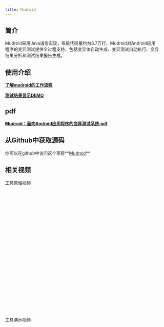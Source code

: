 ```yaml
---
title: Mudroid
---
```

## 简介
Mudroid采用Java语言实现，系统代码量约为3.7万行。Mudroid对Android应用程序的变异测试提供全过程支持，包括变异体自动生成、变异测试自动执行、变异结果分析和测试结果报告生成。
## 使用介绍
**[了解mudroid的工作流程](/landing.html)**

**[测试结果显示DEMO](/index1.html)**

## pdf
**[Mudroid：面向Android应用程序的变异测试系统.pdf](Mudroid：面向Android应用程序的变异测试系统.pdf)**

## 从Github中获取源码 
你可以在github中访问这个项目**[Mudroid](https://github.com/LM1201/mudroid)**

## 相关视频

工具原理视频
<div id="youkuplayer" style="width:480px;height:400px"></div>
<script type="text/javascript" src="//player.youku.com/jsapi">
</script>
<script type="text/javascript">
var player = new YKU.Player('youkuplayer',{
styleid: '0',
client_id: '456f6a5dc139720b',
vid: 'XMTc0Mzk2OTU3Ng==',
newPlayer: true
});
</script>


工具演示视频
<div id="youkuplayer2" style="width:480px;height:400px"></div>
<script type="text/javascript" src="//player.youku.com/jsapi">
</script>
<script type="text/javascript">
var player = new YKU.Player('youkuplayer2',{
styleid: '0',
client_id: '456f6a5dc139720b',
vid: 'XMTc0Mzk2OTU3Ng==',
newPlayer: true
});
</script>


